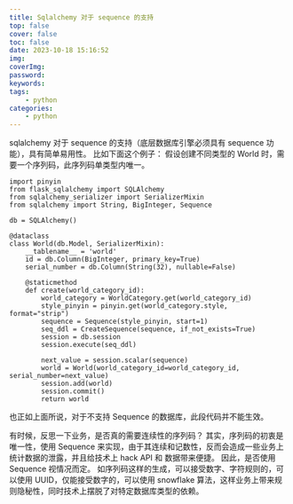 ```yaml
---
title: Sqlalchemy 对于 sequence 的支持
top: false
cover: false
toc: false
date: 2023-10-18 15:16:52
img:
coverImg:
password:
keywords:
tags:
    - python
categories:
    - python
---
```


sqlalchemy 对于 sequence 的支持（底层数据库引擎必须具有 sequence 功能），具有简单易用性。
比如下面这个例子：
假设创建不同类型的 World 时，需要一个序列码，此序列码单类型内唯一。

```
import pinyin
from flask_sqlalchemy import SQLAlchemy
from sqlalchemy_serializer import SerializerMixin
from sqlalchemy import String, BigInteger, Sequence

db = SQLAlchemy()

@dataclass
class World(db.Model, SerializerMixin):
    __tablename__ = 'world'
    id = db.Column(BigInteger, primary_key=True)
    serial_number = db.Column(String(32), nullable=False)

    @staticmethod
    def create(world_category_id):
        world_category = WorldCategory.get(world_category_id)
        style_pinyin = pinyin.get(world_category.style, format="strip")
        sequence = Sequence(style_pinyin, start=1)
        seq_ddl = CreateSequence(sequence, if_not_exists=True)
        session = db.session
        session.execute(seq_ddl)

        next_value = session.scalar(sequence)
        world = World(world_category_id=world_category_id, serial_number=next_value)
        session.add(world)
        session.commit()
        return world
```
也正如上面所说，对于不支持 Sequence 的数据库，此段代码并不能生效。

有时候，反思一下业务，是否真的需要连续性的序列码？
其实，序列码的初衷是唯一性，使用 Sequence 来实现，由于其连续和记数性，反而会造成一些业务上统计数据的泄露，并且给技术上 hack API 和 数据带来便捷。
因此，是否使用 Sequence 视情况而定。
如序列码这样的生成，可以接受数字、字符规则的，可以使用 UUID，仅能接受数字的，可以使用 snowflake 算法，这样业务上带来规则隐秘性，同时技术上摆脱了对特定数据库类型的依赖。

